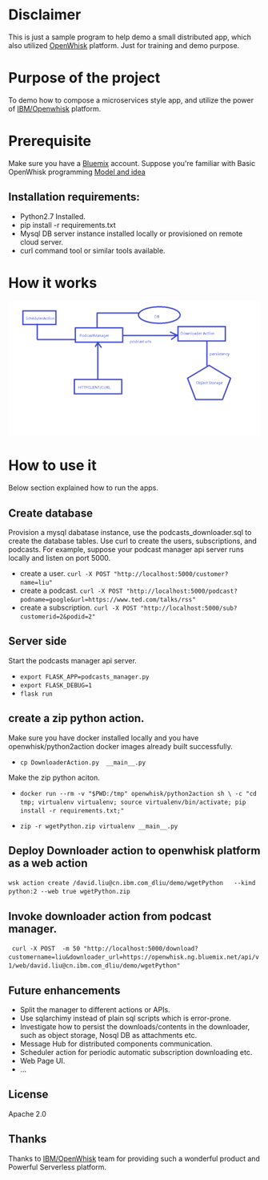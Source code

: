 # Disclaimer
This is just a sample program to help demo a small distributed app, which
also utilized [OpenWhisk](https://openwhisk.org) platform. Just for training and demo purpose.

# Purpose of the project
To demo how to compose a microservices style app, and utilize the power of [IBM/Openwhisk](https://openwhisk.org)
platform.

# Prerequisite
Make sure you have a [Bluemix](https://console.ng.bluemix.net) account.
Suppose you're familiar with Basic OpenWhisk programming [Model and idea](https://github.com/IBM/openwhisk-action-trigger-rule)

## Installation requirements:
- Python2.7 Installed.
- pip install -r requirements.txt
- Mysql DB server instance installed locally or provisioned on remote cloud server.
- curl command tool or similar tools available.

# How it works
![Architecture](pics/11111.png)

# How to use it
Below section explained how to run the apps.

## Create database
Provision a mysql dabatase instance, use the podcasts_downloader.sql to create the database
tables.
Use curl to create the users, subscriptions, and podcasts.
For example, suppose your podcast manager api server runs locally and listen on port 5000.
- create a user. `curl -X POST "http://localhost:5000/customer?name=liu"`
- create a podcast. `curl -X POST "http://localhost:5000/podcast?podname=google&url=https://www.ted.com/talks/rss"`
- create a subscription. `curl -X POST "http://localhost:5000/sub?customerid=2&podid=2"`
## Server side
Start the podcasts manager api server.

- `export FLASK_APP=podcasts_manager.py`
- `export FLASK_DEBUG=1`
- `flask run`

## create a zip python action.
Make sure you have docker installed locally and you have openwhisk/python2action
docker images already built successfully.
- `cp DownloaderAction.py  __main__.py`

Make the zip python aciton.
- `docker run --rm -v "$PWD:/tmp" openwhisk/python2action sh \
-c "cd tmp; virtualenv virtualenv; source virtualenv/bin/activate; pip install -r requirements.txt;"`

- `zip -r wgetPython.zip virtualenv __main__.py`
## Deploy Downloader action to openwhisk platform as a web action

`wsk action create /david.liu@cn.ibm.com_dliu/demo/wgetPython   --kind python:2 --web true wgetPython.zip`

## Invoke downloader action from podcast manager.
` curl -X POST  -m 50 "http://localhost:5000/download?customername=liu&downloader_url=https://openwhisk.ng.bluemix.net/api/v1/web/david.liu@cn.ibm.com_dliu/demo/wgetPython"` 

## Future enhancements
- Split the manager to different actions or APIs.
- Use sqlarchimy instead of plain sql scripts which is error-prone.
- Investigate how to persist the downloads/contents in the downloader, such as object storage, Nosql DB as attachments etc.
- Message Hub for distributed components communication.
- Scheduler action for periodic automatic subscription downloading etc.
- Web Page UI.
- ...

## License
Apache 2.0

## Thanks
Thanks to [IBM/OpenWhisk](https://openwhisk.org) team for providing such a wonderful product and Powerful Serverless platform.
